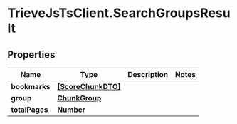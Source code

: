 # TrieveJsTsClient.SearchGroupsResult

## Properties

Name | Type | Description | Notes
------------ | ------------- | ------------- | -------------
**bookmarks** | [**[ScoreChunkDTO]**](ScoreChunkDTO.md) |  | 
**group** | [**ChunkGroup**](ChunkGroup.md) |  | 
**totalPages** | **Number** |  | 


